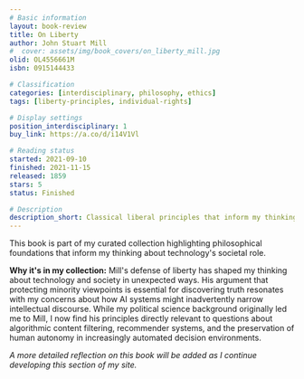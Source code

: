 ```yaml
---
# Basic information
layout: book-review
title: On Liberty
author: John Stuart Mill
#  cover: assets/img/book_covers/on_liberty_mill.jpg
olid: OL4556661M
isbn: 0915144433

# Classification
categories: [interdisciplinary, philosophy, ethics]
tags: [liberty-principles, individual-rights]

# Display settings
position_interdisciplinary: 1
buy_link: https://a.co/d/i14V1Vl

# Reading status
started: 2021-09-10
finished: 2021-11-15
released: 1859
stars: 5
status: Finished

# Description
description_short: Classical liberal principles that inform my thinking about society and the role of the individual.
---
```


This book is part of my curated collection highlighting philosophical foundations that inform my thinking about technology's societal role.

**Why it's in my collection:** Mill's defense of liberty has shaped my thinking about technology and society in unexpected ways. His argument that protecting minority viewpoints is essential for discovering truth resonates with my concerns about how AI systems might inadvertently narrow intellectual discourse. While my political science background originally led me to Mill, I now find his principles directly relevant to questions about algorithmic content filtering, recommender systems, and the preservation of human autonomy in increasingly automated decision environments.

_A more detailed reflection on this book will be added as I continue developing this section of my site._
